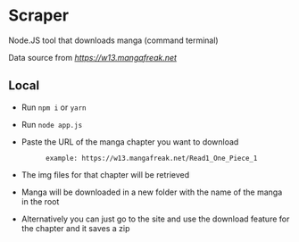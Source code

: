 # Scraper
Node.JS tool that downloads manga (command terminal)

Data source from *https://w13.mangafreak.net*

## Local
* Run ```npm i``` or ```yarn```
* Run ```node app.js```
* Paste the URL of the manga chapter you want to download

            example: https://w13.mangafreak.net/Read1_One_Piece_1

* The img files for that chapter will be retrieved
* Manga will be downloaded in a new folder with the name of the manga in the root

* Alternatively you can just go to the site and use the download feature for the chapter and it saves a zip
